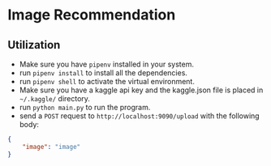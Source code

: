 # Image Recommendation


## Utilization

- Make sure you have `pipenv` installed in your system.
- run `pipenv install` to install all the dependencies.
- run `pipenv shell` to activate the virtual environment.
- Make sure you have a kaggle api key and the kaggle.json file is placed in `~/.kaggle/` directory.
- run `python main.py` to run the program.
- send a `POST` request to `http://localhost:9090/upload` with the following body:

```json
{
    "image": "image"
}
```